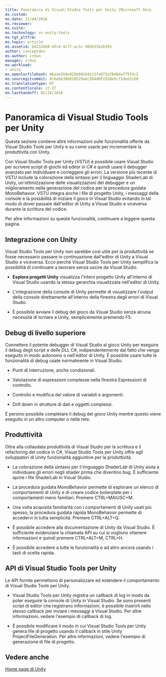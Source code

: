 ```yaml
---
title: Panoramica di Visual Studio Tools per Unity |Microsoft Docs
ms.custom: 
ms.date: 11/04/2016
ms.reviewer: 
ms.suite: 
ms.technology: vs-unity-tools
ms.tgt_pltfrm: 
ms.topic: article
ms.assetid: b4231bb9-45c4-4c77-ac3c-d05033b26393
author: conceptdev
ms.author: crdun
manager: crdun
ms.workload:
- unity
ms.openlocfilehash: 06aae5b9e925b602b9113fa973af048da775f4c2
ms.sourcegitcommit: 8cbe6b38b810529a6c364d0f1918e5c71dee2c68
ms.translationtype: HT
ms.contentlocale: it-IT
ms.lasthandoff: 02/28/2018
---
```

# <a name="overview-of-visual-studio-tools-for-unity"></a>Panoramica di Visual Studio Tools per Unity
Questa sezione contiene altre informazioni sulle funzionalità offerte da Visual Studio Tools per Unity e su come usarle per incrementare la produttività con Unity.

 Con Visual Studio Tools per Unity (*VSTU*) è possibile usare Visual Studio per scrivere script di giochi ed editor in C# e quindi usare il debugger avanzato per individuare e correggere gli errori. La versione più recente di VSTU include la colorazione della sintassi per il linguaggio ShaderLab di Unity, un'ottimizzazione delle visualizzazioni del debugger e un miglioramento nella generazione del codice per la procedura guidata MonoBehavior. VSTU integra anche i file di progetto Unity, i messaggi della console e la possibilità di iniziare il gioco in Visual Studio evitando in tal modo di dover passare dall'editor di Unity a Visual Studio e viceversa durante la scrittura del codice.

 Per altre informazioni su queste funzionalità, continuare a leggere questa pagina.

## <a name="integration-with-unity"></a>Integrazione con Unity
 Visual Studio Tools per Unity non sarebbe così utile per la produttività se fosse necessario passare in continuazione dall'editor di Unity a Visual Studio e viceversa. Ecco perché Visual Studio Tools per Unity semplifica la possibilità di continuare a lavorare senza uscire da Visual Studio.

-   **Esplora progetti Unity** visualizza l'intero progetto Unity all'interno di Visual Studio usando la stessa gerarchia visualizzata nell'editor di Unity.

-   L'integrazione della console di Unity permette di visualizzare l'output della console direttamente all'interno della finestra degli errori di Visual Studio.

-   È possibile avviare il debug del gioco da Visual Studio senza alcuna necessità di tornare a Unity, semplicemente premendo F5.

## <a name="superior-debugging"></a>Debug di livello superiore
 Connettere il potente debugger di Visual Studio al gioco Unity per eseguire il debug degli script e delle DLL C#, indipendentemente dal fatto che venga eseguito in modo autonomo o nell'editor di Unity. È possibile usare tutte le funzionalità di debug usate normalmente in Visual Studio.

-   Punti di interruzione, anche condizionali.

-   Valutazione di espressioni complesse nella finestra Espressioni di controllo.

-   Controllo e modifica del valore di variabili e argomenti.

-   Drill down in strutture di dati e oggetti complessi.

 È persino possibile completare il debug del gioco Unity mentre questo viene eseguito in un altro computer o nella rete.

## <a name="productivity"></a>Produttività
 Oltre alla collaudata produttività di Visual Studio per la scrittura e il refactoring del codice in C#, Visual Studio Tools per Unity offre agli sviluppatori di Unity funzionalità aggiuntive per la produttività.

-   La colorazione della sintassi per il linguaggio ShaderLab di Unity aiuta a individuare gli errori negli shader prima che diventino bug. È sufficiente aprire i file ShaderLab in Visual Studio.

-   La procedura guidata MonoBehavior permette di esplorare un elenco di comportamenti di Unity e di creare codice boilerplate per i comportamenti meno familiari. Premere CTRL+MAIUSC+M.

-   Una volta acquisita familiarità con i comportamenti di Unity usati più spesso, la procedura guidata rapida MonoBehavior permette di accedervi in tutta semplicità. Premere CTRL+ALT+Q.

-   È possibile accedere alla documentazione di Unity da Visual Studio. È sufficiente evidenziare la chiamata API su cui si vogliono ottenere informazioni e quindi premere CTRL+ALT+M, CTRL+H.

-   È possibile accedere a tutte le funzionalità e ad altro ancora usando i tasti di scelta rapida.

## <a name="visual-studio-tools-for-unity-api"></a>API di Visual Studio Tools per Unity
 Le API fornite permettono di personalizzare ed estendere il comportamento di Visual Studio Tools per Unity.

-   Visual Studio Tools per Unity registra un callback di log in modo da poter eseguire la console di Unity in Visual Studio. Se sono presenti script di editor che registrano informazioni, è possibile inserirli nello stesso callback per inviare i messaggi a Visual Studio. Per altre informazioni, vedere l'esempio di callback di log.

-   È possibile modificare il modo in cui Visual Studio Tools per Unity genera file di progetto usando il callback in stile Unity ProjectFileGeneration. Per altre informazioni, vedere l'esempio di generazione di file di progetto.

## <a name="see-also"></a>Vedere anche
 [Home page di Unity](http://unity3d.com)
